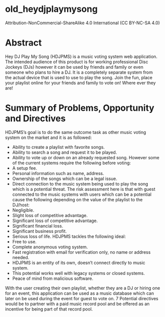 # old_heydjplaymysong
Attribution-NonCommercial-ShareAlike 4.0 International (CC BY-NC-SA 4.0)

# Abstract
Hey DJ Play My Song (HDJPMS) is a music voting system web application. The intended audience of this product is for working professional Disc Jockeys (DJs) however it can be used by friends and family or even someone who plans to hire a DJ. It is a completely separate system from the actual device that is used to use to play the song.
Join the fun, place your playlist online for your friends and family to vote on! Where ever they are!


# Summary of Problems, Opportunity and Directives
HDJPMS’s goal is to do the same outcome task as other music voting system on the market and it is as followed:
* Ability to create a playlist with favorite songs.
* Ability to search a song and request it to be played.
* Ability to vote up or down on an already requested song.
However some of the current systems require the following before voting:
* A setup fee.
* Personal information such as name, address.
* Ownership of the songs which can be a legal issue.
* Direct connection to the music system being used to play the song which is a potential threat.
The risk assessment here is that with guest connected to the music systems with users which can be a potential cause the following depending on the value of the playlist to the DJ/host:
* Negligible.
* Slight loss of competitive advantage.
* Significant loss of competitive advantage.
* Significant financial loss.
* Significant business profit.
* Serious loss of life.
HDJPMS tackles the following ideal:
* Free to use.
* Complete anonymous voting system.
* Fast registration with email for verification only, no name or address needed.
* HDJPMS is an entity of its own, doesn’t connect directly to music system.
* This potential works well with legacy systems or closed systems.
* Peace of mind from malicious software.

With the user creating their own playlist, whether they are a DJ or hiring one for an event, this application can be used as a music database which can later on be used during the event for guest to vote on.
 7
Potential directives would be to partner with a paid music record pool and be offered as an incentive for being part of that record pool.
